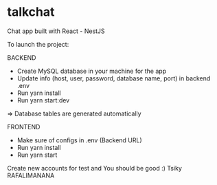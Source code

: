 # talkchat
Chat app built with React - NestJS

To launch the project:

BACKEND
- Create MySQL database in your machine for the app
- Update info (host, user, password, database name, port) in backend .env
- Run yarn install
- Run yarn start:dev

=> Database tables are generated automatically 

FRONTEND
- Make sure of configs in .env (Backend URL)
- Run yarn install
- Run yarn start

Create new accounts for test and You should be good :) 
Tsiky RAFALIMANANA
